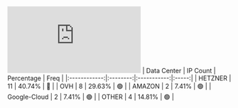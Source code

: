 ![Diagramm](https://github.com/obajay/StateSync-snapshots/blob/main/Projects/Carbon/1/README.md)
| Data Center | IP Count | Percentage | Freq |
|:------------:|:--------:|:-----------:|:-----:|
| HETZNER | 11 | 40.74% | 🔴 |
| OVH | 8 | 29.63% | 🟢 |
| AMAZON | 2 | 7.41% | 🟢 |
| Google-Cloud | 2 | 7.41% | 🟢 |
| OTHER | 4 | 14.81% | 🟢 |